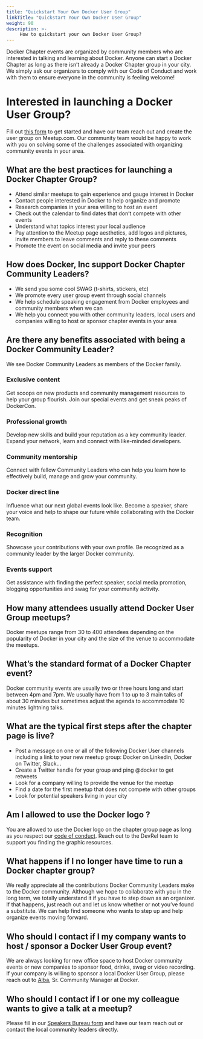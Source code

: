 ```yaml
---
title: "Quickstart Your Own Docker User Group"
linkTitle: "Quickstart Your Own Docker User Group"
weight: 90
description: >-
     How to quickstart your own Docker User Group?
---
```



Docker Chapter events are organized by community members who are interested in talking and learning about Docker. Anyone can start a Docker Chapter as long as there isn’t already a Docker Chapter group in your city. We simply ask our organizers to comply with our Code of Conduct and work with them to ensure everyone in the community is feeling welcome!

# Interested in launching a Docker User Group?

Fill out [this form](https://docs.google.com/forms/d/1Cr5JhcKBxugslx-ECRpMWhgj9zEIPyrECd-_KhmfKlg/) to get started and have our team reach out and create the user group on Meetup.com. Our community team would be happy to work with you on solving some of the challenges associated with organizing community events in your area.

## What are the best practices for launching a Docker Chapter Group?

- Attend similar meetups to gain experience and gauge interest in Docker
- Contact people interested in Docker to help organize and promote
- Research companies in your area willing to host an event
- Check out the calendar to find dates that don’t compete with other events
- Understand what topics interest your local audience
- Pay attention to the Meetup page aesthetics, add logos and pictures, invite members to leave comments and reply to these comments
- Promote the event on social media and invite your peers


## How does Docker, Inc support Docker Chapter Community Leaders?

- We send you some cool SWAG (t-shirts, stickers, etc)
- We promote every user group event through social channels
- We help schedule speaking engagement from Docker employees and community members when we can
- We help you connect you with other community leaders, local users and companies willing to host or sponsor chapter events in your area


## Are there any benefits associated with being a Docker Community Leader?

We see Docker Community Leaders as members of the Docker family.

### Exclusive content
Get scoops on new products and community management resources to help your group flourish. Join our special events and get sneak peaks of DockerCon.

### Professional growth
Develop new skills and build your reputation as a key community leader. Expand your network, learn and connect with like-minded developers.

### Community mentorship
Connect with fellow Community Leaders who can help you learn how to effectively build, manage and grow your community.

### Docker direct line
Influence what our next global events look like. Become a speaker, share your voice and help to shape our future while collaborating with the Docker team.

### Recognition
Showcase your contributions with your own profile. Be recognized as a community leader by the larger Docker community.

### Events support
Get assistance with finding the perfect speaker, social media promotion, blogging opportunities and swag for your community activity.


## How many attendees usually attend Docker User Group meetups?
Docker meetups range from 30 to 400 attendees depending on the popularity of Docker in your city and the size of the venue to accommodate the meetups.

## What’s the standard format of a Docker Chapter event?
Docker community events are usually two or three hours long and start between 4pm and 7pm. We usually have from 1 to up to 3 main talks of about 30 minutes but sometimes adjust the agenda to accommodate 10 minutes lightning talks.

## What are the typical first steps after the chapter page is live?

- Post a message on one or all of the following Docker User channels including a link to your new meetup group: Docker on Linkedin, Docker on Twitter, Slack...
- Create a Twitter handle for your group and ping @docker to get retweets
- Look for a company willing to provide the venue for the meetup
- Find a date for the first meetup that does not compete with other groups
- Look for potential speakers living in your city

## Am I allowed to use the Docker logo ?

You are allowed to use the Docker logo on the chapter group page as long as you respect our [code of conduct](https://github.com/docker/code-of-conduct). Reach out to the DevRel team to support you finding the graphic resources.

## What happens if I no longer have time to run a Docker chapter group?
We really appreciate all the contributions Docker Community Leaders make to the Docker community. Although we hope to collaborate with you in the long term, we totally understand it if you have to step down as an organizer. If that happens, just reach out and let us know whether or not you’ve found a substitute. We can help find someone who wants to step up and help organize events moving forward.

## Who should I contact if I my company wants to host / sponsor a Docker User Group event?
We are always looking for new office space to host Docker community events or new companies to sponsor food, drinks, swag or video recording. If your company is willing to sponsor a local Docker User Group, please reach out to [Alba](mailto:alba.roza@docker.com), Sr. Community Manager at Docker.

## Who should I contact if I or one my colleague wants to give a talk at a meetup?
Please fill in our [Speakers Bureau form](https://forms.gle/QSKqpngN5KGNoKw5A) and have our team reach out or contact the local community leaders directly.
